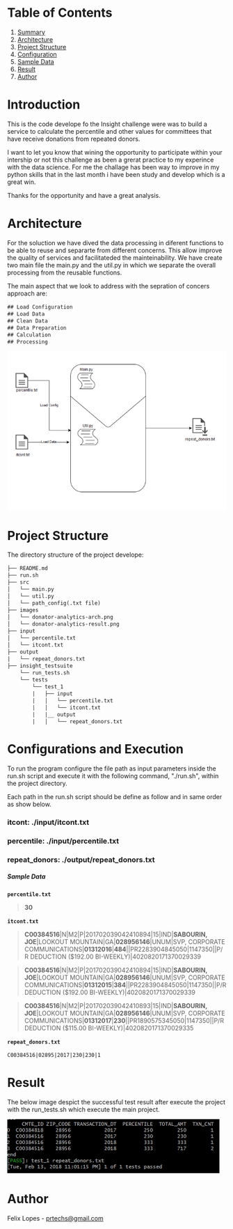 # Table of Contents
1. [Summary](README.md#introduction)
2. [Architecture](README.md#architecture)
3. [Project Structure](README.md#project-structure)
4. [Configuration](README.md#configuration)
5. [Sample Data](README.md#sample-data)
6. [Result](README.md#result)
7. [Author](README.md#author)


# Introduction

This is the code develope fo the Insight challenge were was to build a service to calculate the percentile and other values for committees 
that have receive donations from repeated donors. 

I want to let you know that wining the opportunity to participate within your intership or not this challenge as been a grerat 
practice to my experince with the data science. For me the challage has been way to improve in my python skills that in the last 
month i have been study and develop which is a great win.

Thanks for the opportunity and have a great analysis.

# Architecture

For the soluction we have dived the data processing in diferent functions to be able to reuse and separarte from different concerns. 
This allow improve the quality of services and facilitateded the mainteinability. We have create two main file the main.py 
and the util.py in which we separate the overall processing from the reusable functions.

The main aspect that we look to address with the sepration of concers approach are: 
	
	## Load Configuration
	## Load Data 
	## Clean Data
	## Data Preparation
	## Calculation 
	## Processing
	
![donators-analytics-arch](https://github.com/avionero/donation-analytics/blob/master/images/donator-analytics-arch.PNG)

# Project Structure
The directory structure of the project develope:

    ├── README.md 
    ├── run.sh
    ├── src
    │   └── main.py
    │   └── util.py	
    │   └── path_config(.txt file)
	├── images
    │   └── donator-analytics-arch.png
	│   └── donator-analytics-result.png
    ├── input
    │   └── percentile.txt
    │   └── itcont.txt
    ├── output
    |   └── repeat_donors.txt
    ├── insight_testsuite
        └── run_tests.sh
        └── tests
            └── test_1
            |   ├── input
            |   │   └── percentile.txt
            |   │   └── itcont.txt
            |   |__ output
            |   │   └── repeat_donors.txt
					
# Configurations and Execution

To run the program configure the file path as input parameters inside the run.sh script and execute it with the following command, "./run.sh",
within the project directory.

Each path in the run.sh script should be define as follow and in same order as show below.

  ### itcont: ./input/itcont.txt
  ### percentile: ./input/percentile.txt
  ### repeat_donors: ./output/repeat_donors.txt
  
  
##### Sample Data

**`percentile.txt`**
> **30**

**`itcont.txt`**

> **C00384516**|N|M2|P|201702039042410894|15|IND|**SABOURIN, JOE**|LOOKOUT MOUNTAIN|GA|**028956146**|UNUM|SVP, CORPORATE COMMUNICATIONS|**01312016**|**484**||PR2283904845050|1147350||P/R DEDUCTION ($192.00 BI-WEEKLY)|4020820171370029339

> **C00384516**|N|M2|P|201702039042410894|15|IND|**SABOURIN, JOE**|LOOKOUT MOUNTAIN|GA|**028956146**|UNUM|SVP, CORPORATE COMMUNICATIONS|**01312015**|**384**||PR2283904845050|1147350||P/R DEDUCTION ($192.00 BI-WEEKLY)|4020820171370029339

> **C00384516**|N|M2|P|201702039042410893|15|IND|**SABOURIN, JOE**|LOOKOUT MOUNTAIN|GA|**028956146**|UNUM|SVP, CORPORATE COMMUNICATIONS|**01312017**|**230**||PR1890575345050|1147350||P/R DEDUCTION ($115.00 BI-WEEKLY)|4020820171370029335

**`repeat_donors.txt`**

    C00384516|02895|2017|230|230|1
	
# Result

The below image despict the successful test result after execute the project with the run_tests.sh which execute the main project. 

![donators-analytics-result](https://github.com/avionero/donation-analytics/blob/master/images/donator-analytics-result.PNG)

# Author

Felix Lopes - prtechs@gmail.com
